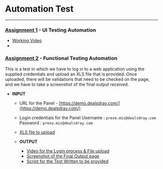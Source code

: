# Automation Test
-----------------

### [Assignment 1](assignment_1/) - **UI Testing Automation**
  + [Working Video](assignment_1/Assignment_1.mkv)
  + 


### [Assignment 2](assignment_2/) - **Functional Testing Automation**
This is a test in which we have to log in to a web application using the supplied credentials and upload an XLS file that is provided. Once uploaded, there will be validations that need to be checked on the page, and we have to take a screenshot of the final output received. 

  + **INPUT**
    + URL for the Panel - [https://demo.dealsdray.com/](https://demo.dealsdray.com/)
    + Login credentials for the Panel
      Username : `prexo.mis@dealsdray.com`
      Password : `prexo.mis@dealsdray.com`
    + [XLS file to upload](assignment_2/demo-data.xlsx)

    + **OUTPUT**
      + [Video for the Login process & File upload ](assignment_2/Assignment_2.mkv)
      + [Screenshot of the Final Output page](assignment_2/Screenshot-24-09-07-00-22-24.png)
      + [Script for the Test Written to be provided](assignment_2/Assignment.py)
